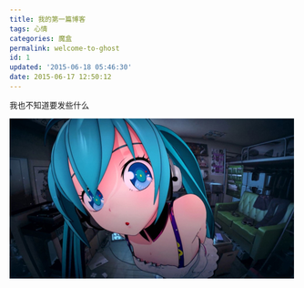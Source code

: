 ```yaml
---
title: 我的第一篇博客
tags: 心情
categories: 魔盒
permalink: welcome-to-ghost
id: 1
updated: '2015-06-18 05:46:30'
date: 2015-06-17 12:50:12
---
```


我也不知道要发些什么

![](/images/2015/06/gamersky_13origin_25_2015591836797.jpg)

